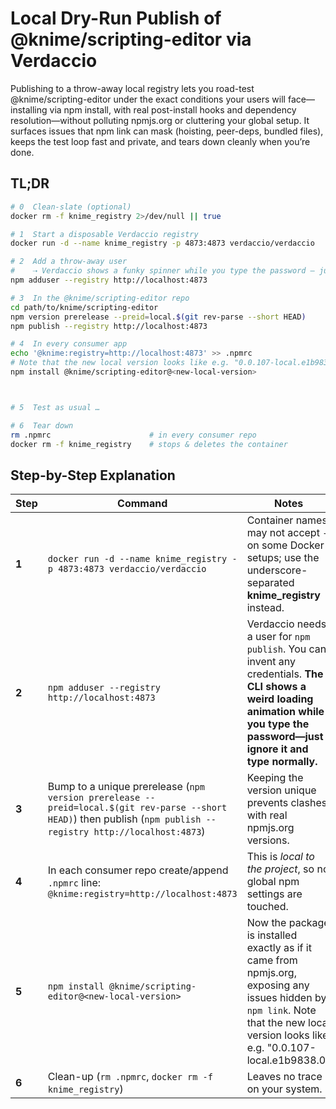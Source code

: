 # Local Dry-Run Publish of @knime/scripting-editor via Verdaccio

Publishing to a throw-away local registry lets you road-test @knime/scripting-editor under the exact conditions your users will face—installing via npm install, with real post-install hooks and dependency resolution—without polluting npmjs.org or cluttering your global setup. It surfaces issues that npm link can mask (hoisting, peer-deps, bundled files), keeps the test loop fast and private, and tears down cleanly when you’re done.

## TL;DR

```bash
# 0  Clean-slate (optional)
docker rm -f knime_registry 2>/dev/null || true

# 1  Start a disposable Verdaccio registry
docker run -d --name knime_registry -p 4873:4873 verdaccio/verdaccio

# 2  Add a throw-away user
#    ⇢ Verdaccio shows a funky spinner while you type the password – just ignore it and keep typing.
npm adduser --registry http://localhost:4873

# 3  In the @knime/scripting-editor repo
cd path/to/knime/scripting-editor
npm version prerelease --preid=local.$(git rev-parse --short HEAD)
npm publish --registry http://localhost:4873

# 4  In every consumer app
echo '@knime:registry=http://localhost:4873' >> .npmrc
# Note that the new local version looks like e.g. "0.0.107-local.e1b9838.0"
npm install @knime/scripting-editor@<new-local-version>



# 5  Test as usual …

# 6  Tear down
rm .npmrc                      # in every consumer repo
docker rm -f knime_registry    # stops & deletes the container
```

## Step-by-Step Explanation

| Step  | Command                                                                                                                                                          | Notes                                                                                                                                                                                  |
| ----- | ---------------------------------------------------------------------------------------------------------------------------------------------------------------- | -------------------------------------------------------------------------------------------------------------------------------------------------------------------------------------- |
| **1** | `docker run -d --name knime_registry -p 4873:4873 verdaccio/verdaccio`                                                                                           | Container names may not accept `-` on some Docker setups; use the underscore-separated **knime_registry** instead.                                                                     |
| **2** | `npm adduser --registry http://localhost:4873`                                                                                                                   | Verdaccio needs a user for `npm publish`. You can invent any credentials. **The CLI shows a weird loading animation while you type the password—just ignore it and type normally.**    |
| **3** | Bump to a unique prerelease (`npm version prerelease --preid=local.$(git rev-parse --short HEAD)`) then publish (`npm publish --registry http://localhost:4873`) | Keeping the version unique prevents clashes with real npmjs.org versions.                                                                                                              |
| **4** | In each consumer repo create/append `.npmrc` line: `@knime:registry=http://localhost:4873`                                                                       | This is _local to the project_, so no global npm settings are touched.                                                                                                                 |
| **5** | `npm install @knime/scripting-editor@<new-local-version>`                                                                                                        | Now the package is installed exactly as if it came from npmjs.org, exposing any issues hidden by `npm link`. Note that the new local version looks like e.g. "0.0.107-local.e1b9838.0" |
| **6** | Clean-up (`rm .npmrc`, `docker rm -f knime_registry`)                                                                                                            | Leaves no trace on your system.                                                                                                                                                        |
